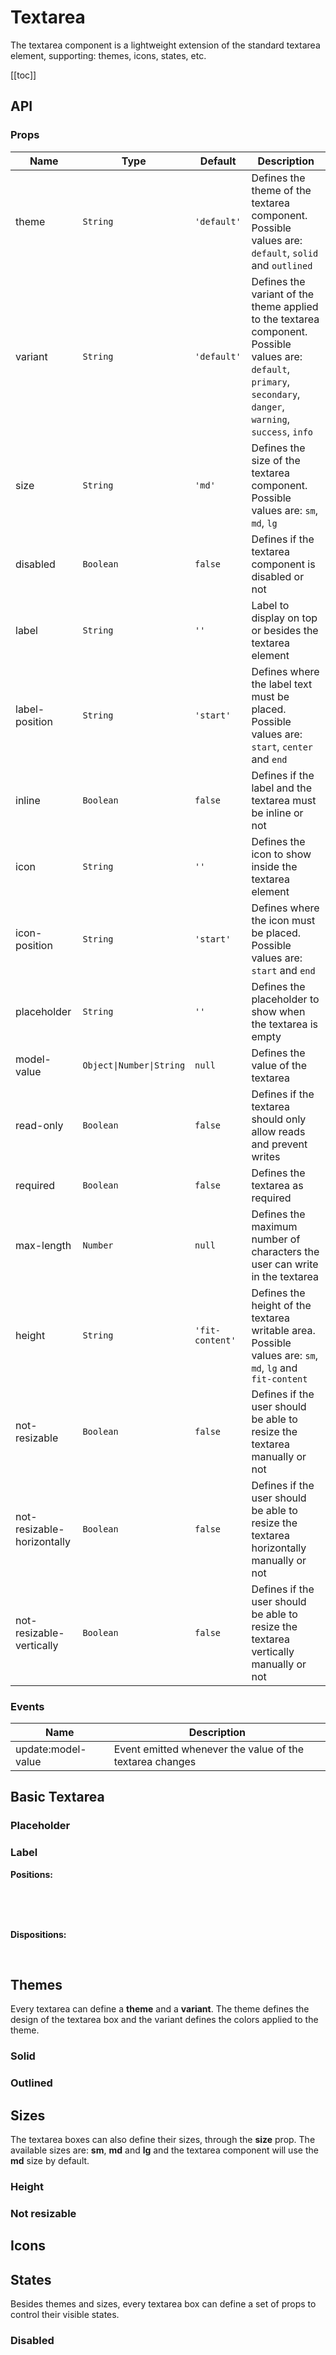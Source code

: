 # Textarea

The textarea component is a lightweight extension of the standard textarea element, supporting: themes, icons, states, etc.

[[toc]]

## API

### Props

| Name                       | Type                     | Default         | Description                                                                                                                                                        |
| -------------------------- | ------------------------ | --------------- | ------------------------------------------------------------------------------------------------------------------------------------------------------------------ |
| theme                      | `String`                 | `'default'`     | Defines the theme of the textarea component. Possible values are: `default`, `solid` and `outlined`                                                                |
| variant                    | `String`                 | `'default'`     | Defines the variant of the theme applied to the textarea component. Possible values are: `default`, `primary`, `secondary`, `danger`, `warning`, `success`, `info` |
| size                       | `String`                 | `'md'`          | Defines the size of the textarea component. Possible values are: `sm`, `md`, `lg`                                                                                  |
| disabled                   | `Boolean`                | `false`         | Defines if the textarea component is disabled or not                                                                                                               |
| label                      | `String`                 | `''`            | Label to display on top or besides the textarea element                                                                                                            |
| label-position             | `String`                 | `'start'`       | Defines where the label text must be placed. Possible values are: `start`, `center` and `end`                                                                      |
| inline                     | `Boolean`                | `false`         | Defines if the label and the textarea must be inline or not                                                                                                        |
| icon                       | `String`                 | `''`            | Defines the icon to show inside the textarea element                                                                                                               |
| icon-position              | `String`                 | `'start'`       | Defines where the icon must be placed. Possible values are: `start` and `end`                                                                                      |
| placeholder                | `String`                 | `''`            | Defines the placeholder to show when the textarea is empty                                                                                                         |
| model-value                | `Object\|Number\|String` | `null`          | Defines the value of the textarea                                                                                                                                  |
| read-only                  | `Boolean`                | `false`         | Defines if the textarea should only allow reads and prevent writes                                                                                                 |
| required                   | `Boolean`                | `false`         | Defines the textarea as required                                                                                                                                   |
| max-length                 | `Number`                 | `null`          | Defines the maximum number of characters the user can write in the textarea                                                                                        |
| height                     | `String`                 | `'fit-content'` | Defines the height of the textarea writable area. Possible values are: `sm`, `md`, `lg` and `fit-content`                                                          |
| not-resizable              | `Boolean`                | `false`         | Defines if the user should be able to resize the textarea manually or not                                                                                          |
| not-resizable-horizontally | `Boolean`                | `false`         | Defines if the user should be able to resize the textarea horizontally manually or not                                                                             |
| not-resizable-vertically   | `Boolean`                | `false`         | Defines if the user should be able to resize the textarea vertically manually or not                                                                               |

### Events

| Name               | Description                                              |
| ------------------ | -------------------------------------------------------- |
| update:model-value | Event emitted whenever the value of the textarea changes |

## Basic Textarea

<div class="half-width-fill-on-mobile">
    <Textarea-Proxy />
</div>

### Placeholder

<div class="half-width-fill-on-mobile">
    <Textarea-Proxy placeholder="Write here..." />
</div>

### Label

<strong>Positions:</strong>

<div class="half-width-fill-on-mobile">
    <Textarea-Proxy label="Start" />
</div>

<br>

<div class="half-width-fill-on-mobile">
    <Textarea-Proxy label="Center" label-position="center" />
</div>

<br>

<div class="half-width-fill-on-mobile">
    <Textarea-Proxy label="End" label-position="end" />
</div>

<br>

<strong>Dispositions:</strong>

<div class="half-width-fill-on-mobile">
    <Textarea-Proxy label="Inline" inline/>
</div>

<br>

<div class="half-width-fill-on-mobile">
    <Textarea-Proxy label="Inline End" label-position="end" inline />
</div>

## Themes

Every textarea can define a **theme** and a **variant**. The theme defines the design of the textarea box and the variant defines the colors applied to the theme.

### Solid

<p class="components-inline half-width-fill-on-mobile">
    <Textarea-Proxy theme="solid" placeholder="Solid textarea" />
    <Textarea-Proxy theme="solid" variant="primary" placeholder="Solid primary textarea" />
    <Textarea-Proxy theme="solid" variant="secondary" placeholder="Solid secondary textarea" />
    <Textarea-Proxy theme="solid" variant="danger" placeholder="Solid danger textarea" />
    <Textarea-Proxy theme="solid" variant="warning" placeholder="Solid warning textarea" />
    <Textarea-Proxy theme="solid" variant="success" placeholder="Solid success textarea" />
    <Textarea-Proxy theme="solid" variant="info" placeholder="Solid info textarea" />
</p>

### Outlined

<p class="components-inline half-width-fill-on-mobile">
    <Textarea-Proxy theme="outlined" placeholder="Outlined textarea" />
    <Textarea-Proxy theme="outlined" variant="primary" placeholder="Outlined primary textarea" />
    <Textarea-Proxy theme="outlined" variant="secondary" placeholder="Outlined secondary textarea" />
    <Textarea-Proxy theme="outlined" variant="danger" placeholder="Outlined danger textarea" />
    <Textarea-Proxy theme="outlined" variant="warning" placeholder="Outlined warning textarea" />
    <Textarea-Proxy theme="outlined" variant="success" placeholder="Outlined success textarea" />
    <Textarea-Proxy theme="outlined" variant="info" placeholder="Outlined info textarea" />
</p>

## Sizes

The textarea boxes can also define their sizes, through the **size** prop. The available sizes are: **sm**, **md** and **lg** and the textarea component will use the **md** size by default.

<p class="components-inline half-width-fill-on-mobile">
    <Textarea-Proxy size="sm" placeholder="Small textarea" label="Small textarea" />
    <Textarea-Proxy size="md" placeholder="Normal textarea" label="Normal textarea" />
    <Textarea-Proxy size="lg" placeholder="Large textarea" label="Large textarea" />
</p>

### Height

<p class="components-inline half-width-fill-on-mobile">
    <Textarea-Proxy placeholder="Small textarea" label="Small textarea" height="sm" />
    <Textarea-Proxy placeholder="Normal textarea" label="Normal textarea" height="md" />
    <Textarea-Proxy placeholder="Large textarea" label="Large textarea" height="lg" />
    <Textarea-Proxy placeholder="This textarea will grow to fit its content" label="Fit content" height="fit-content" />
</p>

### Not resizable

<p class="components-inline half-width-fill-on-mobile">
    <Textarea-Proxy placeholder="This textarea cannot be resized" label="Static textarea" not-resizable />
    <Textarea-Proxy placeholder="This textarea cannot be resized horizontally" label="Static textarea" not-resizable-horizontally />
    <Textarea-Proxy placeholder="This textarea cannot be resized vertically" label="Static textarea" not-resizable-vertically />
</p>

## Icons

<p class="components-inline half-width-fill-on-mobile">
    <Textarea-Proxy icon="chat-3-line" size="sm" placeholder="Textarea with start icon" />
    <Textarea-Proxy icon="chat-3-line" size="md" placeholder="Textarea with end icon" />
    <Textarea-Proxy icon="chat-3-line" size="lg" placeholder="Textarea with end icon" />
</p>

<p class="components-inline half-width-fill-on-mobile">
    <Textarea-Proxy icon="chat-3-line" icon-position="end" size="sm" placeholder="Textarea with start icon" />
    <Textarea-Proxy icon="chat-3-line" icon-position="end" size="md" placeholder="Textarea with end icon" />
    <Textarea-Proxy icon="chat-3-line" icon-position="end" size="lg" placeholder="Textarea with end icon" />
</p>

## States

Besides themes and sizes, every textarea box can define a set of props to control their visible states.

### Disabled

<p class="components-inline half-width-fill-on-mobile">
    <Textarea-Proxy placeholder="Disabled textarea" disabled />
</p>

<p class="components-inline half-width-fill-on-mobile">
    <Textarea-Proxy theme="solid" placeholder="Disabled textarea" disabled />
    <Textarea-Proxy theme="solid" variant="primary" placeholder="Disabled textarea" disabled />
    <Textarea-Proxy theme="solid" variant="secondary" placeholder="Disabled textarea" disabled />
    <Textarea-Proxy theme="solid" variant="danger" placeholder="Disabled textarea" disabled />
    <Textarea-Proxy theme="solid" variant="warning" placeholder="Disabled textarea" disabled />
    <Textarea-Proxy theme="solid" variant="success" placeholder="Disabled textarea" disabled />
    <Textarea-Proxy theme="solid" variant="info" placeholder="Disabled textarea" disabled />
</p>

<p class="components-inline half-width-fill-on-mobile">
    <Textarea-Proxy theme="outlined" placeholder="Disabled textarea" disabled />
    <Textarea-Proxy theme="outlined" variant="primary" placeholder="Disabled textarea" disabled />
    <Textarea-Proxy theme="outlined" variant="secondary" placeholder="Disabled textarea" disabled />
    <Textarea-Proxy theme="outlined" variant="danger" placeholder="Disabled textarea" disabled />
    <Textarea-Proxy theme="outlined" variant="warning" placeholder="Disabled textarea" disabled />
    <Textarea-Proxy theme="outlined" variant="success" placeholder="Disabled textarea" disabled />
    <Textarea-Proxy theme="outlined" variant="info" placeholder="Disabled textarea" disabled />
</p>
